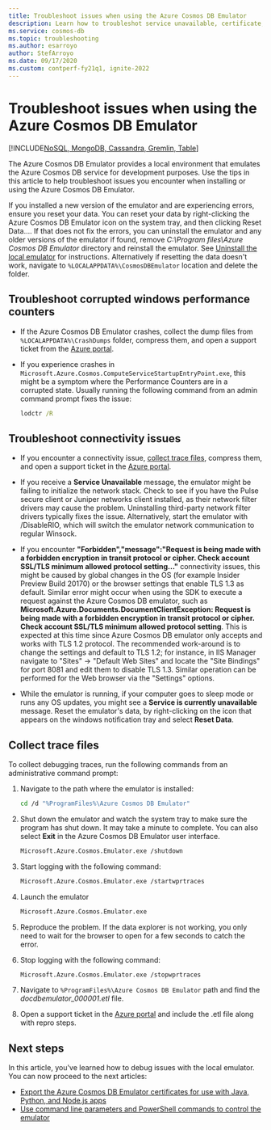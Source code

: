 ```yaml
---
title: Troubleshoot issues when using the Azure Cosmos DB Emulator
description: Learn how to troubleshot service unavailable, certificate, encryption, and versioning issues when using the Azure Cosmos DB Emulator. 
ms.service: cosmos-db
ms.topic: troubleshooting
ms.author: esarroyo
author: StefArroyo 
ms.date: 09/17/2020
ms.custom: contperf-fy21q1, ignite-2022
---
```


# Troubleshoot issues when using the Azure Cosmos DB Emulator
[!INCLUDE[NoSQL, MongoDB, Cassandra, Gremlin, Table](includes/appliesto-nosql-mongodb-cassandra-gremlin-table.md)]

The Azure Cosmos DB Emulator provides a local environment that emulates the Azure Cosmos DB service for development purposes. Use the tips in this article to help troubleshoot issues you encounter when installing or using the Azure Cosmos DB Emulator. 

If you installed a new version of the emulator and are experiencing errors, ensure you reset your data. You can reset your data by right-clicking the Azure Cosmos DB  Emulator icon on the system tray, and then clicking Reset Data…. If that does not fix the errors, you can uninstall the emulator and any older versions of the emulator if found, remove *C:\Program files\Azure Cosmos DB Emulator* directory and reinstall the emulator. See [Uninstall the local emulator](local-emulator.md#uninstall) for instructions. Alternatively if resetting the data doesn't work, navigate to `%LOCALAPPDATA%\CosmosDBEmulator` location and delete the folder.

## Troubleshoot corrupted windows performance counters

* If the Azure Cosmos DB Emulator crashes, collect the dump files from `%LOCALAPPDATA%\CrashDumps` folder, compress them, and open a support ticket from the [Azure portal](https://portal.azure.com).

* If you experience crashes in `Microsoft.Azure.Cosmos.ComputeServiceStartupEntryPoint.exe`, this might be a symptom where the Performance Counters are in a corrupted state. Usually running the following command from an admin command prompt fixes the issue:

  ```cmd
  lodctr /R
   ```

## Troubleshoot connectivity issues

* If you encounter a connectivity issue, [collect trace files](#trace-files), compress them, and open a support ticket in the [Azure portal](https://portal.azure.com).

* If you receive a **Service Unavailable** message, the emulator might be failing to initialize the network stack. Check to see if you have the Pulse secure client or Juniper networks client installed, as their network filter drivers may cause the problem. Uninstalling third-party network filter drivers typically fixes the issue. Alternatively, start the emulator with /DisableRIO, which will switch the emulator network communication to regular Winsock. 

* If you encounter **"Forbidden","message":"Request is being made with a forbidden encryption in transit protocol or cipher. Check account SSL/TLS minimum allowed protocol setting..."** connectivity issues, this might be caused by global changes in the OS (for example Insider Preview Build 20170) or the browser settings that enable TLS 1.3 as default. Similar error might occur when using the SDK to execute a request against the Azure Cosmos DB emulator, such as **Microsoft.Azure.Documents.DocumentClientException: Request is being made with a forbidden encryption in transit protocol or cipher. Check account SSL/TLS minimum allowed protocol setting**. This is expected at this time since Azure Cosmos DB emulator only accepts and works with TLS 1.2 protocol. The recommended work-around is to change the settings and default to TLS 1.2; for instance, in IIS Manager navigate to "Sites" -> "Default Web Sites" and locate the "Site Bindings" for port 8081 and edit them to disable TLS 1.3. Similar operation can be performed for the Web browser via the "Settings" options.

* While the emulator is running, if your computer goes to sleep mode or runs any OS updates, you might see a **Service is currently unavailable** message. Reset the emulator's data, by right-clicking on the icon that appears on the windows notification tray and select **Reset Data**.

## <a id="trace-files"></a>Collect trace files

To collect debugging traces, run the following commands from an administrative command prompt:

1. Navigate to the path where the emulator is installed:

   ```bash
   cd /d "%ProgramFiles%\Azure Cosmos DB Emulator"
   ```

1. Shut down the emulator and watch the system tray to make sure the program has shut down. It may take a minute to complete. You can also select **Exit** in the Azure Cosmos DB Emulator user interface.

   ```bash
   Microsoft.Azure.Cosmos.Emulator.exe /shutdown
   ```

1. Start logging with the following command:

   ```bash
   Microsoft.Azure.Cosmos.Emulator.exe /startwprtraces
   ```

1. Launch the emulator

   ```bash
   Microsoft.Azure.Cosmos.Emulator.exe
   ```

1. Reproduce the problem. If the data explorer is not working, you only need to wait for the browser to open for a few seconds to catch the error.

1. Stop logging with the following command:

   ```bash
   Microsoft.Azure.Cosmos.Emulator.exe /stopwprtraces
   ```
   
1. Navigate to `%ProgramFiles%\Azure Cosmos DB Emulator` path and find the *docdbemulator_000001.etl* file.

1. Open a support ticket in the [Azure portal](https://portal.azure.com) and include the .etl file along with repro steps.

## Next steps

In this article, you've learned how to debug issues with the local emulator. You can now proceed to the next articles:

* [Export the Azure Cosmos DB Emulator certificates for use with Java, Python, and Node.js apps](local-emulator-export-ssl-certificates.md)
* [Use command line parameters and PowerShell commands to control the emulator](emulator-command-line-parameters.md)
